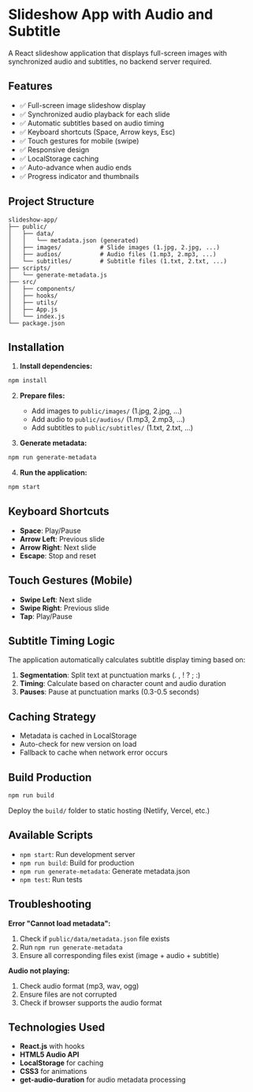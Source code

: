 # Slideshow App with Audio and Subtitle

A React slideshow application that displays full-screen images with synchronized audio and subtitles, no backend server required.

## Features

- ✅ Full-screen image slideshow display
- ✅ Synchronized audio playback for each slide
- ✅ Automatic subtitles based on audio timing
- ✅ Keyboard shortcuts (Space, Arrow keys, Esc)
- ✅ Touch gestures for mobile (swipe)
- ✅ Responsive design
- ✅ LocalStorage caching
- ✅ Auto-advance when audio ends
- ✅ Progress indicator and thumbnails

## Project Structure

```
slideshow-app/
├── public/
│   ├── data/
│   │   └── metadata.json (generated)
│   ├── images/           # Slide images (1.jpg, 2.jpg, ...)
│   ├── audios/           # Audio files (1.mp3, 2.mp3, ...)
│   └── subtitles/        # Subtitle files (1.txt, 2.txt, ...)
├── scripts/
│   └── generate-metadata.js
├── src/
│   ├── components/
│   ├── hooks/
│   ├── utils/
│   ├── App.js
│   └── index.js
└── package.json
```

## Installation

1. **Install dependencies:**
```bash
npm install
```

2. **Prepare files:**
   - Add images to `public/images/` (1.jpg, 2.jpg, ...)
   - Add audio to `public/audios/` (1.mp3, 2.mp3, ...)
   - Add subtitles to `public/subtitles/` (1.txt, 2.txt, ...)

3. **Generate metadata:**
```bash
npm run generate-metadata
```

4. **Run the application:**
```bash
npm start
```

## Keyboard Shortcuts

- **Space**: Play/Pause
- **Arrow Left**: Previous slide
- **Arrow Right**: Next slide  
- **Escape**: Stop and reset

## Touch Gestures (Mobile)

- **Swipe Left**: Next slide
- **Swipe Right**: Previous slide
- **Tap**: Play/Pause

## Subtitle Timing Logic

The application automatically calculates subtitle display timing based on:

1. **Segmentation**: Split text at punctuation marks (. , ! ? ; :)
2. **Timing**: Calculate based on character count and audio duration
3. **Pauses**: Pause at punctuation marks (0.3-0.5 seconds)

## Caching Strategy

- Metadata is cached in LocalStorage
- Auto-check for new version on load
- Fallback to cache when network error occurs

## Build Production

```bash
npm run build
```

Deploy the `build/` folder to static hosting (Netlify, Vercel, etc.)

## Available Scripts

- `npm start`: Run development server
- `npm run build`: Build for production
- `npm run generate-metadata`: Generate metadata.json
- `npm test`: Run tests

## Troubleshooting

**Error "Cannot load metadata":**
1. Check if `public/data/metadata.json` file exists
2. Run `npm run generate-metadata`
3. Ensure all corresponding files exist (image + audio + subtitle)

**Audio not playing:**
1. Check audio format (mp3, wav, ogg)
2. Ensure files are not corrupted
3. Check if browser supports the audio format

## Technologies Used

- **React.js** with hooks
- **HTML5 Audio API**
- **LocalStorage** for caching
- **CSS3** for animations
- **get-audio-duration** for audio metadata processing